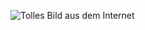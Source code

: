 ![Tolles Bild aus dem Internet](https://randomwordgenerator.com/img/picture-generator/54e6d7454f5ba414f1dc8460962e33791c3ad6e04e507441722a72d39f45c5_640.jpg)
